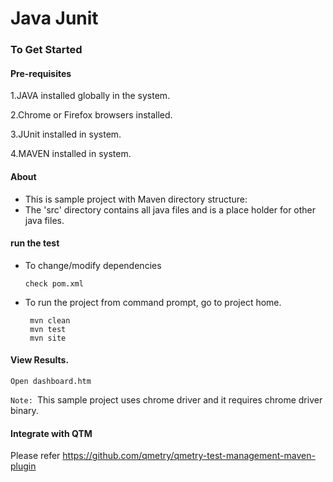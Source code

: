 # Java Junit

### To Get Started

#### Pre-requisites
1.JAVA installed globally in the system.

2.Chrome or Firefox browsers installed.

3.JUnit installed in system.

4.MAVEN installed in system.


#### About
* This is sample project with Maven directory structure:
* The 'src' directory contains all java files and is a place holder for other java files.

#### run the test
* To change/modify dependencies
  ```
  check pom.xml
  ```
* To run the project from command prompt, go to project home.
	```
	 mvn clean
	 mvn test
	 mvn site
	 ```

#### View Results.
	Open dashboard.htm

```Note: ```This sample project uses chrome driver and it requires chrome driver binary.

#### Integrate with QTM
Please refer https://github.com/qmetry/qmetry-test-management-maven-plugin
